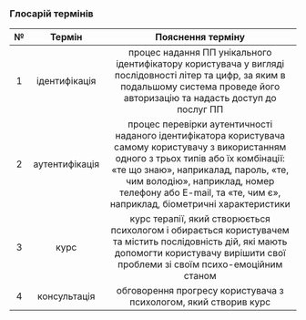 ### Глосарій термінів
|№|Термін|                                                                                                                                        Пояснення терміну                                                                                                                                         |
|:---:|:---:|:------------------------------------------------------------------------------------------------------------------------------------------------------------------------------------------------------------------------------------------------------------------------------------------------:|
|1|ідентифікація|                                                       процес надання ПП унікального ідентифікатору користувача у вигляді послідовності літер та цифр, за яким в подальшому система проведе його авторизацію та надасть доступ до послуг ПП                                                       |
|2|аутентифікація|  процес перевірки аутентичності наданого ідентифікатора користувача самому користувачу з використанням одного з трьох типів або їх комбінації: «те що знаю», наприкалад, пароль, «те, чим володію», наприклад, номер телефону або E-mail, та «те, чим є», наприклад, біометричні характеристики  |
|3|курс|                                                     курс терапії, який створюється психологом і обирається користувачем та містить послідовність дій, які мають допомогти користувачу вирішити свої проблеми зі своїм психо-емоційним станом                                                     |
|4|консультація|                                                                                                                 обговорення прогресу користувача з психологом, який створив курс                                                                                                                 |
